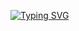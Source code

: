 [![Typing SVG](https://readme-typing-svg.demolab.com?font=Oswald&size=30&duration=3000&pause=2&color=28C6F7&background=3A74FF00&center=true&vCenter=true&multiline=true&repeat=false&random=false&width=830&height=100&lines=Hello+Saksham+Kakkar+this+side;IIITD'27)](https://git.io/typing-svg)
